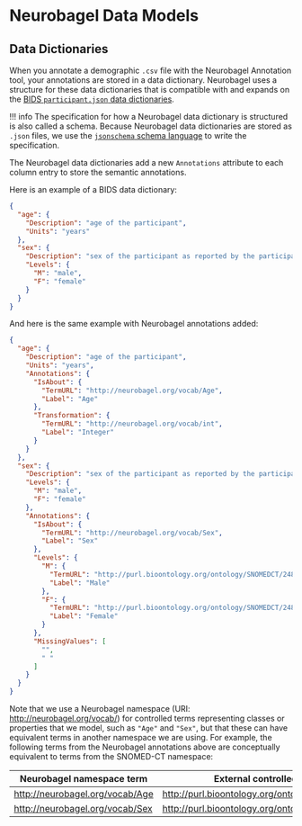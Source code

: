 # Neurobagel Data Models

## Data Dictionaries

When you annotate a demographic `.csv` file with the Neurobagel Annotation tool,
your annotations are stored in a data dictionary.
Neurobagel uses a structure for these data dictionaries that is compatible 
with and expands on the 
[BIDS `participant.json` data dictionaries](https://bids-specification.readthedocs.io/en/stable/03-modality-agnostic-files.html#participants-file). 

!!! info
    The specification for how a Neurobagel data dictionary is structured
    is also called a schema. 
    Because Neurobagel data dictionaries are stored as `.json` files,
    we use the [`jsonschema` schema language](https://json-schema.org/) 
    to write the specification.

The Neurobagel data dictionaries add a new `Annotations` attribute 
to each column entry to store the semantic annotations.

Here is an example of a BIDS data dictionary:

```json
{
  "age": {
    "Description": "age of the participant",
    "Units": "years"
  },
  "sex": {
    "Description": "sex of the participant as reported by the participant",
    "Levels": {
      "M": "male",
      "F": "female"
    }
  }
}
```

And here is the same example with Neurobagel annotations added:

```json hl_lines="5-14 22-41"
{
  "age": {
    "Description": "age of the participant",
    "Units": "years",
    "Annotations": {
      "IsAbout": {
        "TermURL": "http://neurobagel.org/vocab/Age",
        "Label": "Age"
      },
      "Transformation": {
        "TermURL": "http://neurobagel.org/vocab/int",
        "Label": "Integer"
      }
    }
  },
  "sex": {
    "Description": "sex of the participant as reported by the participant",
    "Levels": {
      "M": "male",
      "F": "female"
    },
    "Annotations": {
      "IsAbout": {
        "TermURL": "http://neurobagel.org/vocab/Sex",
        "Label": "Sex"
      },
      "Levels": {
        "M": {
          "TermURL": "http://purl.bioontology.org/ontology/SNOMEDCT/248153007",
          "Label": "Male"
        },
        "F": {
          "TermURL": "http://purl.bioontology.org/ontology/SNOMEDCT/248152002",
          "Label": "Female"
        }
      },
      "MissingValues": [
        "",
        " "
      ]
    }
  }
}
```

Note that we use a Neurobagel namespace (URI: http://neurobagel.org/vocab/) for controlled terms representing classes or properties that we model, such as `"Age"` and `"Sex"`, but that these can have equivalent terms in another namespace we are using. For example, the following terms from the Neurobagel annotations above are conceptually equivalent to terms from the SNOMED-CT namespace:

| Neurobagel namespace term       | External controlled vocabulary term                     |
|---------------------------------|---------------------------------------------------------|
| http://neurobagel.org/vocab/Age | http://purl.bioontology.org/ontology/SNOMEDCT/397669002 |
| http://neurobagel.org/vocab/Sex | http://purl.bioontology.org/ontology/SNOMEDCT/184100006 |
